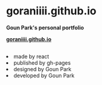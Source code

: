 # goraniiii.github.io

<b>Goun Park's personal portfolio</b>

<b>[goraniiii.github.io](http://goraniiii.github.io)</b>

## 

<li>made by react</li>
<li>published by gh-pages</li>

<li> designed by Goun Park </li>
<li> developed by Goun Park </li>
